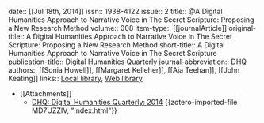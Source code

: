 date:: [[Jul 18th, 2014]]
issn:: 1938-4122
issue:: 2
title:: @A Digital Humanities Approach to Narrative Voice in The Secret Scripture: Proposing a New Research Method
volume:: 008
item-type:: [[journalArticle]]
original-title:: A Digital Humanities Approach to Narrative Voice in The Secret Scripture: Proposing a New Research Method
short-title:: A Digital Humanities Approach to Narrative Voice in The Secret Scripture
publication-title:: Digital Humanities Quarterly
journal-abbreviation:: DHQ
authors:: [[Sonia Howell]], [[Margaret Kelleher]], [[Aja Teehan]], [[John Keating]]
links:: [Local library](zotero://select/groups/2386895/items/ANCGM26I), [Web library](https://www.zotero.org/groups/2386895/items/ANCGM26I)

- [[Attachments]]
	- [DHQ: Digital Humanities Quarterly: 2014](http://www.digitalhumanities.org/dhq/vol/8/2/index.html) {{zotero-imported-file MD7UZZIV, "index.html"}}